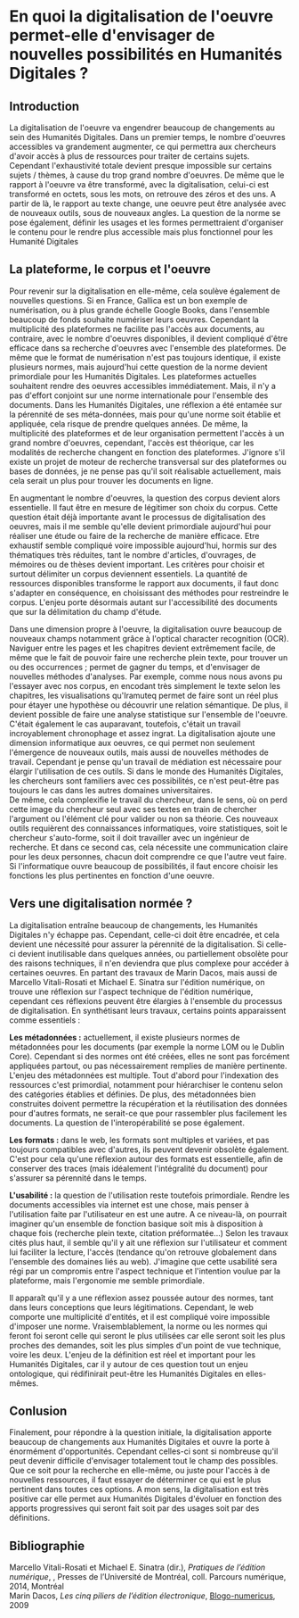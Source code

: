 # En quoi la digitalisation de l'oeuvre permet-elle d'envisager de nouvelles possibilités en Humanités Digitales ?  
  
## Introduction
  
La digitalisation de l'oeuvre va engendrer beaucoup de changements au sein des Humanités Digitales. Dans un premier temps, le nombre d'oeuvres accessibles va grandement augmenter, ce qui permettra aux chercheurs d'avoir accès à plus de ressources pour traiter de certains sujets. Cependant l'exhaustivité totale devient presque impossible sur certains sujets / thèmes, à cause du trop grand nombre d'oeuvres. De même que le rapport à l'oeuvre va être transformé, avec la digitalisation, celui-ci est transformé en octets, sous les mots, on retrouve des zéros et des uns. A partir de là, le rapport au texte change, une oeuvre peut être analysée avec de nouveaux outils, sous de nouveaux angles. La question de la norme se pose également, définir les usages et les formes permettraient d'organiser le contenu pour le rendre plus accessible mais plus fonctionnel pour les Humanité Digitales

## La plateforme, le corpus et l'oeuvre

Pour revenir sur la digitalisation en elle-même, cela soulève également de nouvelles questions. Si en France, Gallica est un bon exemple de numérisation, ou à plus grande échelle Google Books, dans l'ensemble beaucoup de fonds souhaite numériser leurs oeuvres. Cependant la multiplicité des plateformes ne facilite pas l'accès aux documents, au contraire, avec le nombre d'oeuvres disponibles, il devient compliqué d'être efficace dans sa recherche d'oeuvres avec l'ensemble des plateformes. De même que le format de numérisation n'est pas toujours identique, il existe plusieurs normes, mais aujourd'hui cette question de la norme devient primordiale pour les Humanités Digitales. Les plateformes actuelles souhaitent rendre des oeuvres accessibles immédiatement. Mais, il n'y a pas d'effort conjoint sur une norme internationale pour l'ensemble des documents. Dans les Humanités Digitales, une réflexion a été entamée sur la pérennité de ses méta-données, mais pour qu'une norme soit établie et appliquée, cela risque de prendre quelques années. De même, la multiplicité des plateformes et de leur organisation permettent l'accès à un grand nombre d'oeuvres, cependant, l'accès est théorique, car les modalités de recherche changent en fonction des plateformes. J'ignore s'il existe un projet de moteur de recherche transversal sur des plateformes ou bases de données, je ne pense pas qu'il soit réalisable actuellement, mais cela serait un plus pour trouver les documents en ligne.

En augmentant le nombre d'oeuvres, la question des corpus devient alors essentielle. Il faut être en mesure de légitimer son choix du corpus. Cette question était déjà importante avant le processus de digitalisation des oeuvres, mais il me semble qu'elle devient primordiale aujourd'hui pour réaliser une étude ou faire de la recherche de manière efficace. Etre exhaustif semble compliqué voire impossible aujourd'hui, hormis sur des thématiques très réduites, tant le nombre d'articles, d'ouvrages, de mémoires ou de thèses devient important. Les critères pour choisir et surtout délimiter un corpus deviennent essentiels. La quantité de ressources disponibles transforme le rapport aux documents, il faut donc s'adapter en conséquence, en choisissant des méthodes pour restreindre le corpus. L'enjeu porte désormais autant sur l'accessibilité des documents que sur la délimitation du champ d'étude.

Dans une dimension propre à l'oeuvre, la digitalisation ouvre beaucoup de nouveaux champs notamment grâce à l'optical character recognition (OCR). Naviguer entre les pages et les chapitres devient extrêmement facile, de même que le fait de pouvoir faire une recherche plein texte, pour trouver un ou des occurrences ; permet de gagner du temps, et d'envisager de nouvelles méthodes d'analyses. Par exemple, comme nous nous avons pu l'essayer avec nos corpus, en encodant très simplement le texte selon les chapitres, les visualisations qu'Iramuteq permet de faire sont un réel plus pour étayer une hypothèse ou découvrir une relation sémantique. De plus, il devient possible de faire une analyse statistique sur l'ensemble de l'oeuvre. C'était également le cas auparavant, toutefois, c'était un travail incroyablement chronophage et assez ingrat. La digitalisation ajoute une dimension informatique aux oeuvres, ce qui permet non seulement l'émergence de nouveaux outils, mais aussi de nouvelles méthodes de travail. Cependant je pense qu'un travail de médiation est nécessaire pour élargir l'utilisation de ces outils. Si dans le monde des Humanités Digitales, les chercheurs sont familiers avec ces possibilités, ce n'est peut-être pas toujours le cas dans les autres domaines universitaires.  
De même, cela complexifie le travail du chercheur, dans le sens, où on perd cette image du chercheur seul avec ses textes en train de chercher l'argument ou l'élément clé pour valider ou non sa théorie. Ces nouveaux outils requièrent des connaissances informatiques, voire statistiques, soit le chercheur s'auto-forme, soit il doit travailler avec un ingénieur de recherche. Et dans ce second cas, cela nécessite une communication claire pour les deux personnes, chacun doit comprendre ce que l'autre veut faire. Si l'informatique ouvre beaucoup de possibilités, il faut encore choisir les fonctions les plus pertinentes en fonction d'une oeuvre.

## Vers une digitalisation normée ?

La digitalisation entraîne beaucoup de changements, les Humanités Digitales n'y échappe pas. Cependant, celle-ci doit être encadrée, et cela devient une nécessité pour assurer la pérennité de la digitalisation. Si celle-ci devient inutilisable dans quelques années, ou partiellement obsolète pour des raisons techniques, il n'en deviendra que plus complexe pour accéder à certaines oeuvres. En partant des travaux de Marin Dacos, mais aussi de Marcello Vitali-Rosati et Michael E. Sinatra sur l'édition numérique, on trouve une réflexion sur l'aspect technique de l'édition numérique, cependant ces réflexions peuvent être élargies à l'ensemble du processus de digitalisation. En synthétisant leurs travaux, certains points apparaissent comme essentiels :

**Les métadonnées :** actuellement, il existe plusieurs normes de métadonnées pour les documents (par exemple la norme LOM ou le Dublin Core). Cependant si des normes ont été créées, elles ne sont pas forcément appliquées partout, ou pas nécessairement remplies de manière pertinente. L'enjeu des métadonnées est multiple. Tout d'abord pour l'indexation des ressources c'est primordial, notamment pour hiérarchiser le contenu selon des catégories établies et définies. De plus, des métadonnées bien construites doivent permettre la récupération et la réutilisation des données pour d'autres formats, ne serait-ce que pour rassembler plus facilement les documents. La question de l'interopérabilité se pose également.

**Les formats :**  dans le web, les formats sont multiples et variées, et pas toujours compatibles avec d'autres, ils peuvent devenir obsolète également. C'est pour cela qu'une réflexion autour des formats est essentielle, afin de conserver des traces (mais idéalement l'intégralité du document) pour s'assurer sa pérennité dans le temps.

**L'usabilité :** la question de l'utilisation reste toutefois primordiale. Rendre les documents accessibles via internet est une chose, mais penser à l'utilisation faite par l'utilisateur en est une autre. A ce niveau-là, on pourrait imaginer qu'un ensemble de fonction basique soit mis à disposition à chaque fois (recherche plein texte, citation préformatée...) Selon les travaux cités plus haut, il semble qu'il y ait une réflexion sur l'utilisateur et comment lui faciliter la lecture, l'accès (tendance qu'on retrouve globalement dans l'ensemble des domaines liés au web). J'imagine que cette usabilité sera régi par un compromis entre l'aspect technique et l'intention voulue par la plateforme, mais l'ergonomie me semble primordiale.

Il apparaît qu'il y a une réflexion assez poussée autour des normes, tant dans leurs conceptions que leurs légitimations. Cependant, le web comporte une multiplicité d'entités, et il est compliqué voire impossible d'imposer une norme. Vraisemblablement, la norme ou les normes qui feront foi seront celle qui seront le plus utilisées car elle seront soit les plus proches des demandes, soit les plus simples d'un point de vue technique, voire les deux. L'enjeu de la définition est réel et important pour les Humanités Digitales, car il y autour de ces question tout un enjeu ontologique, qui rédifinirait peut-être les Humanités Digitales en elles-mêmes.  

## Conlusion

Finalement, pour répondre à la question initiale, la digitalisation apporte beaucoup de changements aux Humanités Digitales et ouvre la porte à énormément d'opportunités. Cependant celles-ci sont si nombreuse qu'il peut devenir difficile d'envisager totalement tout le champ des possibles. Que ce soit pour la recherche en elle-même, ou juste pour l'accès à de nouvelles ressources, il faut essayer de déterminer ce qui est le plus pertinent dans toutes ces options. A mon sens, la digitalisation est très positive car elle permet aux Humanités Digitales d'évoluer en fonction des apports progressives qui seront fait soit par des usages soit par des définitions.

## Bibliographie

Marcello Vitali-Rosati et Michael E. Sinatra (dir.), *Pratiques de l’édition numérique*, , Presses de l’Université de Montréal, coll. Parcours numérique, 2014, Montréal  
Marin Dacos, *Les cinq piliers de l’édition électronique*, [Blogo-numericus](https://bn.hypotheses.org/202), 2009

